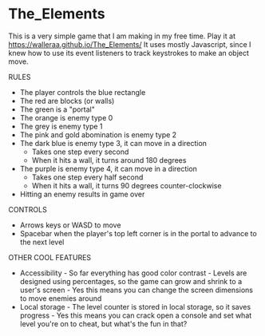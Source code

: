 # The_Elements
This is a very simple game that I am making in my free time. 
Play it at https://walleraa.github.io/The_Elements/
It uses mostly Javascript, since I knew how to use its event listeners to track keystrokes to make an object move.

RULES
- The player controls the blue rectangle
- The red are blocks (or walls)
- The green is a "portal"
- The orange is enemy type 0
- The grey is enemy type 1
- The pink and gold abomination is enemy type 2
- The dark blue is enemy type 3, it can move in a direction
    - Takes one step every second
    - When it hits a wall, it turns around 180 degrees
- The purple is enemy type 4, it can move in a direction
    - Takes one step every half second
    - When it hits a wall, it turns 90 degrees counter-clockwise
- Hitting an enemy results in game over

CONTROLS
- Arrows keys or WASD to move
- Spacebar when the player's top left corner is in the portal to advance to the next level

OTHER COOL FEATURES
- Accessibility - So far everything has good color contrast
                - Levels are designed using percentages, so the game can grow and shrink to a user's screen
                - Yes this means you can change the screen dimensions to move enemies around
- Local storage - The level counter is stored in local storage, so it saves progress
                - Yes this means you can crack open a console and set what level you're on to cheat, but what's the fun in that?
